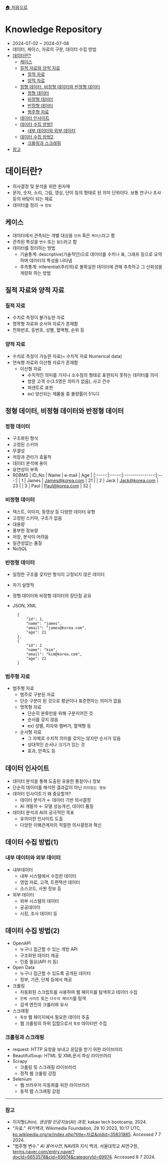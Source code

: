 [🏠 처음으로](/README.md)

# Knowledge Repository

- 2024-07-02 ~ 2024-07-08
- 데이터, 케이스, 자료의 구분, 데이터 수집 방법
- [데이터란?](#데이터란)
  * [케이스](#케이스)
  * [질적 자료와 양적 자료](#질적-자료와-양적-자료)
    + [질적 자료](#질적-자료)
    + [양적 자료](#양적-자료)
  * [정형 데이터, 비정형 데이터와 반정형 데이터](#정형-데이터-비정형-데이터와-반정형-데이터)
    + [정형 데이터](#정형-데이터)
    + [비정형 데이터](#비정형-데이터)
    + [반정형 데이터](#반정형-데이터)
    + [범주형 자료](#범주형-자료)
  * [데이터 인사이트](#데이터-인사이트)
  * [데이터 수집 방법1](#데이터-수집-방법1)
    + [내부 데이터와 외부 데이터](#내부-데이터와-외부-데이터)
  * [데이터 수집 방법2](#데이터-수집-방법2)
    + [크롤링과 스크래핑](#크롤링과-스크래핑)
- [참고](#참고)


# 데이터란?

- 의사결정 및 분석을 위한 원자재
- 문자, 숫자, 소리, 그림, 영상, 단어 등의 형태로 된 의미 단위이다. 보통 연구나 조사 등의 바탕이 되는 재료
- 데이터를 정리 → `정보`


## 케이스

- 데이터에서 관측되는 개별 대상을 `단위` 혹은 `케이스`라고 함
- 관측된 특성을 `변수` 또는 `필드`라고 함
- 데이터를 정리하는 방법
    - 기술통계: descriptive(기술적인)으로 데이터를 수치나 표, 그래프 등으로 요약하며 데이터의 특성을 나타냄
    - 추측통계: inferential(추리의)로 불확실한 데이터에 관해 추측하고 그 신뢰성을 계량화 하는 방법


## 질적 자료와 양적 자료

### 질적 자료

- 수치로 측정이 불가능한 자료 
- 명목형 자료와 순서혀 자료가 존재함
- 전화번호, 등번호, 성별, 혈액형, 순위 등 

### 양적 자료

- 수치로 측정이 가능한 자료(= 수치적 자료 Numerical data)
- 연속형 자료와 이산형 자료가 존재함
    - 이산형 자료
        - 수치적인 의미를 가지나 소수점의 형태로 표현되지 못하는 데이터를 의미
        - 방문 고객 수(3.5명은 의미가 없음), 사고 건수
        - 퍼센트로 표현
        - ex) 양산되는 제품들 중 불량률이 5%다

## 정형 데이터, 비정형 데이터와 반정형 데이터

### 정형 데이터

- 구조화된 형식
- 고정된 스키마 
- 무결성
- 저장과 관리가 효율적
- 데이터 분석에 용이
- 유연성이 부족
- RDBMS
    | ID_No |  Name |      e-mail     | Age |
    |:-----:|:-----:|:---------------:|:---:|
    |   1   | James | James@korea.com |  21 |
    |   2   |  Jack |  Jack@korea.com |  23 |
    |   3   |  Paul |  Paul@korea.com |  32 |

### 비정형 데이터

- 텍스트, 이미지, 동영상 등 다양한 데이터 유형
- 고정된 스키마, 구조가 없음
- 대용량
- 풍부한 정보량
- 저장, 분석이 어려움
- 일관성없는 품질
- NoSQL


### 반정형 데이터

- 일정한 구조를 갖지만 형식이 고정되지 않은 데이터
- 자기 설명적
- 정형 데이터와 비정형 데이터의 장단점 공유
- JSON, XML

        {
            "id": 1,
            "name": "james",
            "email": "james@korea.com",
            "age": 21
        },
        {
            "id": 2
            "name": "kim",
            "email": "kim@korea.com",
            "age": 22
        }


### 범주형 자료

- 범주형 자료
    - 범주로 구분된 자료
    - 단순 구분이 된 것으로 평균이나 표준편차는 의미가 없음
    - 명목형 자료
        - 단순히 분류만을 위해 구분지어진 것
        - 순서를 갖지 않음
        - ex) 성별, 피자와 햄버거, 혈액형 등
    - 순서형 자료
        - 그 자체로 수치적 의미를 갖지는 않지만 순서가 있음
        - 상대적인 순서나 크기가 있는 것
        - 효과, 만족도 등


## 데이터 인사이트

- 데이터 분석을 통해 도출된 유용한 통찰이나 정보
- 단순히 데이터를 해석한 결과값이 아닌 `의미있는 정보`
- 데이터 인사이트가 왜 중요할까?
    - 데이터 분석가 ← 데이터 기반 의사결정
    - AI 개발자 ← 모델 성능개선, 데이터 품질
- 데이터 분석과 AI의 궁극적인 목표
    - 유의미한 인사이트 도출
    - 다양한 이해관계자의 적절한 의사결정과 혁신

## 데이터 수집 방법(1)

### 내부 데이터와 외부 데이터

- 내부데이터
    - 내부 시스템에서 수집한 데이터
    - 영업 자료, 고객, 트랜잭션 데이터
    - 소스코드, 사원 정보 등
- 외부 데이터
    - 외부 시스템의 데이터
    - 공공데이터
    - 시장, 조사 데이터 등

## 데이터 수집 방법(2)

- OpenAPI
    - 누구나 접근할 수 있는 개방 API
    - 구조화된 데이터 제공
    - 인증 필요(API 키 등)
- Open Data
    - 누구나 접근할 수 있도록 공개된 데이터
    - 정부, 기관, 단체 등에서 제공
- 크롤링
    - 자동화된 스크립트를 사용하여 웹 페이지를 탐색하고 데이터 수집
    - `전체 사이트` 또는 `다수의 페이지`를 탐색
    - 검색 엔진의 크롤러와 유사
- 스크래핑
    - `특정` 웹 페이지에서 필요한 데이터 추출
    - 웹 크롤링의 하위 집합으로서 `특정` 데이터만 수집

### 크롤링과 스크래핑
- request: HTTP 요청을 보내고 응답을 받기 위한 라이브러리
- BeautifulSoup: HTML 및 XML문서 파싱 라이브러리
- Scrapy
    - 크롤링 및 스크래핑 라이브러리
    - 정적 웹 크롤링 강점
- Selenium
    - 웹 브라우저 자동화를 위한 라이브러리
    - 동적 웹 스크래핑 강점

---

### 참고

- 이지형(Jhin). _생성형 인공지능(AI) 과정_, kakao tech bootcamp, 2024.
- "자료." _위키백과_, Wikimedia Foundation, 29 10 2023, 10:17 UTC, [ko.wikipedia.org/w/index.php?title=자료&oldid=35831885](https://ko.wikipedia.org/w/index.php?title=%EC%9E%90%EB%A3%8C&oldid=35831885). Accessed 7 7 2024.
- "범주형 변수." _AI 용어사전_, NAVER 지식 백과, 서울대학교 AI연구원, [terms.naver.com/entry.naver?docId=6653578&cid=69974&categoryId=69974](https://terms.naver.com/entry.naver?cid=69974&docId=6653578&categoryId=69974). Accessed 8 7 2024.

